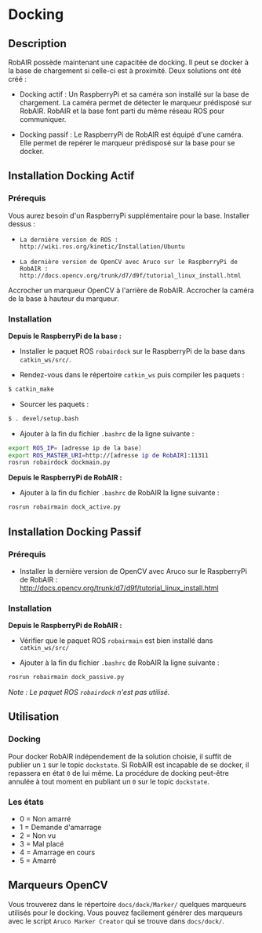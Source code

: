 # Docking

## Description

RobAIR possède maintenant une capacitée de docking. Il peut se docker à la base de chargement si celle-ci est à proximité. Deux solutions ont été créé :

- Docking actif : Un RaspberryPi et sa caméra son installé sur la base de chargement. La caméra permet de détecter le marqueur prédisposé sur RobAIR. RobAIR et la base font parti du même réseau ROS pour communiquer.

- Docking passif : Le RaspberryPi de RobAIR est équipé d'une caméra. Elle permet de repérer le marqueur prédisposé sur la base pour se docker.

## Installation Docking Actif

### Prérequis

Vous aurez besoin d'un RaspberryPi supplémentaire pour la base.
Installer dessus :

-     La dernière version de ROS : http://wiki.ros.org/kinetic/Installation/Ubuntu
-     La dernière version de OpenCV avec Aruco sur le RaspberryPi de RobAIR : http://docs.opencv.org/trunk/d7/d9f/tutorial_linux_install.html

Accrocher un marqueur OpenCV à l'arrière de RobAIR.
Accrocher la caméra de la base à hauteur du marqueur.

### Installation

**Depuis le RaspberryPi de la base :**

- Installer le paquet ROS `robairdock` sur le RaspberryPi de la base dans `catkin_ws/src/`.

- Rendez-vous dans le répertoire `catkin_ws` puis compiler les paquets :
```bash
$ catkin_make
```

- Sourcer les paquets :
```bash
$ . devel/setup.bash
```

- Ajouter à la fin du fichier `.bashrc` de la ligne suivante :
```bash
export ROS_IP= [adresse ip de la base]
export ROS_MASTER_URI=http://[adresse ip de RobAIR]:11311
rosrun robairdock dockmain.py
```

**Depuis le RaspberryPi de RobAIR :**

- Ajouter à la fin du fichier `.bashrc` de RobAIR la ligne suivante :
```bash
rosrun robairmain dock_active.py
```

## Installation Docking Passif

### Prérequis

- Installer la dernière version de OpenCV avec Aruco sur le RaspberryPi de RobAIR : http://docs.opencv.org/trunk/d7/d9f/tutorial_linux_install.html

### Installation

**Depuis le RaspberryPi de RobAIR :**

- Vérifier que le paquet ROS `robairmain` est bien installé dans `catkin_ws/src/`

- Ajouter à la fin du fichier `.bashrc` de RobAIR la ligne suivante :
```bash
rosrun robairmain dock_passive.py
```

*Note : Le paquet ROS `robairdock` n'est pas utilisé.*

## Utilisation

### Docking

Pour docker RobAIR indépendement de la solution choisie, il suffit de publier un `1` sur le topic `dockstate`. Si RobAIR est incapable de se docker, il repassera en état `0` de lui même.
La procédure de docking peut-être annulée à tout moment en publiant un `0` sur le topic `dockstate`.

### Les états

- 0 = Non amarré
- 1 = Demande d'amarrage
- 2 = Non vu
- 3 = Mal placé
- 4 = Amarrage en cours
- 5 = Amarré

## Marqueurs OpenCV

Vous trouverez dans le répertoire `docs/dock/Marker/` quelques marqueurs utilisés pour le docking.
Vous pouvez facilement générer des marqueurs avec le script `Aruco Marker Creator` qui se trouve dans `docs/dock/`.


